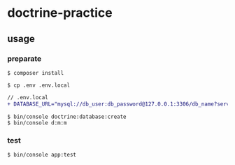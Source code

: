 # doctrine-practice

## usage

### preparate
```shell
$ composer install
```

```shell
$ cp .env .env.local
```
```diff
// .env.local
+ DATABASE_URL="mysql://db_user:db_password@127.0.0.1:3306/db_name?serverVersion=5.7"
```
```shell
$ bin/console doctrine:database:create
$ bin/console d:m:m
```
### test
```shell
$ bin/console app:test
```
